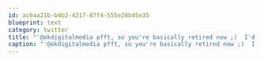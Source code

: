 ```yaml
---
id: ac6aa21b-b4b2-4217-87f4-555e28b45e35
blueprint: text
category: twitter
title: "'@okdigitalmedia pfft, so you're basically retired now ;)  I'd go crazy if I didn't have something to occupy my mind."
caption: "'@okdigitalmedia pfft, so you're basically retired now ;)  I'd go crazy if I didn't have something to occupy my mind."
---
```

